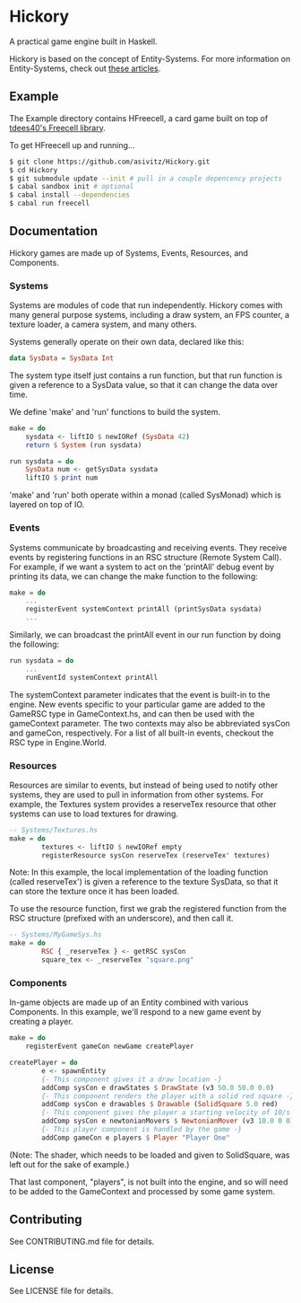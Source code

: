 # Hickory

A practical game engine built in Haskell.

Hickory is based on the concept of Entity-Systems. For more information on Entity-Systems, check out [these articles](http://entity-systems.wikidot.com/).

## Example

The Example directory contains HFreecell, a card game built on top of [tdees40's Freecell library](https://github.com/tdees40/Freecell).

To get HFreecell up and running...
```Bash
$ git clone https://github.com/asivitz/Hickory.git
$ cd Hickory
$ git submodule update --init # pull in a couple depencency projects
$ cabal sandbox init # optional
$ cabal install --dependencies
$ cabal run freecell
```

## Documentation

Hickory games are made up of Systems, Events, Resources, and Components.

### Systems

Systems are modules of code that run independently. Hickory comes with many general purpose systems, including a draw system, an FPS counter, a texture loader, a camera system, and many others.

Systems generally operate on their own data, declared like this:

```Haskell
data SysData = SysData Int
```

The system type itself just contains a run function, but that run function is given a reference to a SysData value, so that it can change the data over time.

We define 'make' and 'run' functions to build the system.

```Haskell
make = do
    sysdata <- liftIO $ newIORef (SysData 42)
    return $ System (run sysdata)

run sysdata = do
    SysData num <- getSysData sysdata
    liftIO $ print num
```

'make' and 'run' both operate within a monad (called SysMonad) which is layered on top of IO. 

### Events

Systems communicate by broadcasting and receiving events. They receive events by registering functions in an RSC structure (Remote System Call). For example, if we want a system to act on the 'printAll' debug event by printing its data, we can change the make function to the following:

```Haskell
make = do
    ...
    registerEvent systemContext printAll (printSysData sysdata)
    ...
```

Similarly, we can broadcast the printAll event in our run function by doing the following:

```Haskell
run sysdata = do
    ...
    runEventId systemContext printAll
```

The systemContext parameter indicates that the event is built-in to the engine. New events specific to your particular game are added to the GameRSC type in GameContext.hs, and can then be used with the gameContext parameter. The two contexts may also be abbreviated sysCon and gameCon, respectively. For a list of all built-in events, checkout the RSC type in Engine.World.

### Resources

Resources are similar to events, but instead of being used to notify other systems, they are used to pull in information from other systems. For example, the Textures system provides a reserveTex resource that other systems can use to load textures for drawing.

```Haskell
-- Systems/Textures.hs
make = do
        textures <- liftIO $ newIORef empty
        registerResource sysCon reserveTex (reserveTex' textures)
```

Note: In this example, the local implementation of the loading function (called reserveTex') is given a reference to the texture SysData, so that it can store the texture once it has been loaded.

To use the resource function, first we grab the registered function from the RSC structure (prefixed with an underscore), and then call it.

```Haskell
-- Systems/MyGameSys.hs
make = do
        RSC { _reserveTex } <- getRSC sysCon
        square_tex <- _reserveTex "square.png"
```

### Components

In-game objects are made up of an Entity combined with various Components. In this example, we'll respond to a new game event by creating a player.

```Haskell
make = do
    registerEvent gameCon newGame createPlayer

createPlayer = do
        e <- spawnEntity
        {- This component gives it a draw location -}
        addComp sysCon e drawStates $ DrawState (v3 50.0 50.0 0.0)
        {- This component renders the player with a solid red square -}
        addComp sysCon e drawables $ Drawable (SolidSquare 5.0 red)
        {- This component gives the player a starting velocity of 10/s in the positive X direction -}
        addComp sysCon e newtonianMovers $ NewtonianMover (v3 10.0 0 0) (v3 0 0 0)
        {- This player component is handled by the game -}
        addComp gameCon e players $ Player "Player One"
```

(Note: The shader, which needs to be loaded and given to SolidSquare, was left out for the sake of example.)

That last component, "players", is not built into the engine, and so will need to be added to the GameContext and processed by some game system.

## Contributing

See CONTRIBUTING.md file for details.

## License

See LICENSE file for details.
